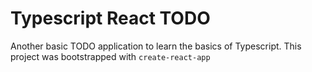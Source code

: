 # Typescript React TODO

Another basic TODO application to learn the basics of Typescript. This project was bootstrapped
with `create-react-app`

